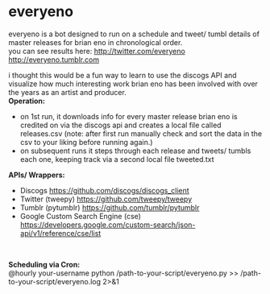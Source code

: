everyeno
========
everyeno is a bot designed to run on a schedule and tweet/ tumbl details of master releases for brian eno in chronological order. </br>
you can see results here:
    http://twitter.com/everyeno
    http://everyeno.tumblr.com

i thought this would be a fun way to learn to use the discogs API and visualize how much interesting work brian eno has been involved with over the years as an artist and producer. </br>
<b>Operation:</b> </br>
<ul>
    <li>on 1st run, it downloads info for every master release brian eno is credited on via the discogs api and creates a local file called releases.csv (note: after first run manually check and sort the data in the csv to your liking before running again.)</li>
    <li>on subsequent runs it steps through each release and tweets/ tumbls each one, keeping track via a second local file  tweeted.txt</li>
</ul>

<b>APIs/ Wrappers:</b> </br>
  - Discogs https://github.com/discogs/discogs_client
  - Twitter (tweepy) https://github.com/tweepy/tweepy
  - Tumblr (pytumblr) https://github.com/tumblr/pytumblr
  - Google Custom Search Engine (cse) https://developers.google.com/custom-search/json-api/v1/reference/cse/list
</br>

<b>Scheduling via Cron:</b> </br>
        @hourly your-username python /path-to-your-script/everyeno.py >> /path-to-your-script/everyeno.log 2>&1

